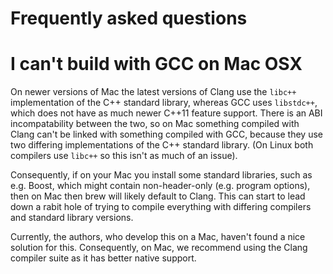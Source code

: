 # Frequently asked questions

# I can't build with GCC on Mac OSX

On newer versions of Mac the latest versions of Clang use the
`libc++` implementation of the C++ standard library, whereas
GCC uses `libstdc++`, which does not have as much newer C++11
feature support. There is an ABI incompatability between the two, 
so on Mac something compiled with Clang can't be linked with something 
compiled with GCC, because they use two differing implementations 
of the C++ standard library. (On Linux both compilers use `libc++` so this
isn't as much of an issue).

Consequently, if on your Mac you install some standard libraries, such as 
e.g. Boost, which might contain non-header-only (e.g. program options), 
then on Mac then brew will likely default to Clang. This can start to lead
down a rabit hole of trying to compile everything with differing compilers
and standard library versions. 

Currently, the authors, who develop this on a Mac, haven't found a nice
solution for this. Consequently, on Mac, we recommend using the Clang 
compiler suite as it has better native support. 